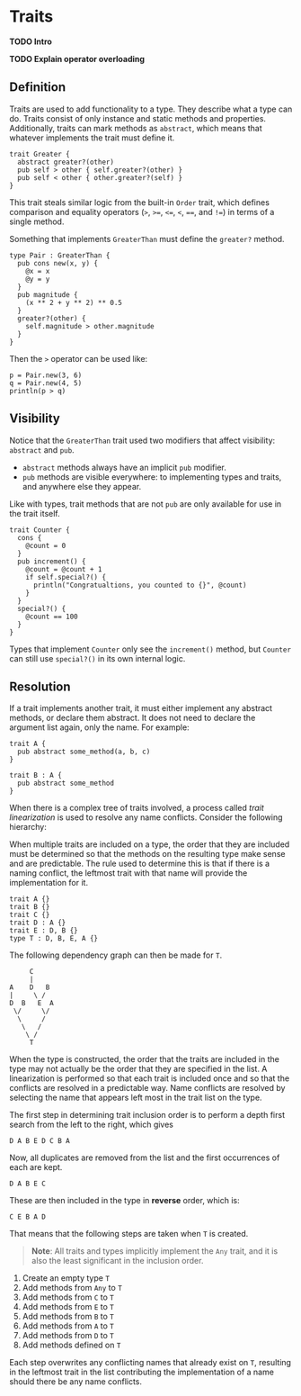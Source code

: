 # Traits

**TODO Intro**

**TODO Explain operator overloading**

## Definition

Traits are used to add functionality to a type. They describe what a type can
do. Traits consist of only instance and static methods and properties.
Additionally, traits  can mark methods as `abstract`, which means that whatever
implements the trait must define it.

```kaki
trait Greater {
  abstract greater?(other)
  pub self > other { self.greater?(other) }
  pub self < other { other.greater?(self) }
}
```

This trait steals similar logic from the built-in `Order` trait, which defines
comparison and equality operators (`>`, `>=`, `<=`, `<`, `==`, and `!=`) in
terms of a single method.

Something that implements `GreaterThan` must define the `greater?` method.

```kaki
type Pair : GreaterThan {
  pub cons new(x, y) {
    @x = x
    @y = y
  }
  pub magnitude {
    (x ** 2 + y ** 2) ** 0.5
  }
  greater?(other) {
    self.magnitude > other.magnitude
  }
}
```

Then the `>` operator can be used like:

```kaki
p = Pair.new(3, 6)
q = Pair.new(4, 5)
println(p > q)
```

## Visibility

Notice that the `GreaterThan` trait used two modifiers that affect visibility:
`abstract` and `pub`.

- `abstract` methods always have an implicit `pub` modifier.
- `pub` methods are visible everywhere: to implementing types and traits, and
  anywhere else they appear.

Like with types, trait methods that are not `pub` are only available for use in the trait itself.

```kaki
trait Counter {
  cons {
    @count = 0
  }
  pub increment() {
    @count = @count + 1
    if self.special?() {
      println("Congratualtions, you counted to {}", @count)
    }
  }
  special?() {
    @count == 100
  }
}
```

Types that implement `Counter` only see the `increment()` method, but `Counter`
can still use `special?()` in its own internal logic.

## Resolution

If a trait implements another trait, it must either implement any abstract
methods, or declare them abstract. It does not need to declare the argument
list again, only the name. For example:

```kaki
trait A {
  pub abstract some_method(a, b, c)
}

trait B : A {
  pub abstract some_method
}
```

When there is a complex tree of traits involved, a process called _trait
linearization_ is used to resolve any name conflicts. Consider the following
hierarchy:

When multiple traits are included on a type, the order that they are included
must be determined so that the methods on the resulting type make sense and are
predictable. The rule used to determine this is that if there is a naming
conflict, the leftmost trait with that name will provide the implementation for
it.

```kaki
trait A {}
trait B {}
trait C {}
trait D : A {}
trait E : D, B {}
type T : D, B, E, A {}
```

The following dependency graph can then be made for `T`.

```
     C
     |
A    D   B
|     \ /
D  B   E  A
 \/     \/
  \     /
   \   /
    \ /
     T
```

When the type is constructed, the order that the traits are included in the type
may not actually be the order that they are specified in the list. A
linearization is performed so that each trait is included once and so that the
conflicts are resolved in a predictable way. Name conflicts are resolved by
selecting the name that appears left most in the trait list on the type.

The first step in determining trait inclusion order is to perform a depth first
search from the left to the right, which gives

```
D A B E D C B A
```

Now, all duplicates are removed from the list and the first occurrences of each
are kept.

```
D A B E C
```

These are then included in the type in **reverse** order, which is:

```
C E B A D
```

That means that the following steps are taken when `T` is created.

> **Note**: All traits and types implicitly implement the `Any` trait, and
> it is also the least significant in the inclusion order.

1.  Create an empty type `T`
2.  Add methods from `Any` to `T`
3.  Add methods from `C` to `T`
4.  Add methods from `E` to `T`
5.  Add methods from `B` to `T`
6.  Add methods from `A` to `T`
7.  Add methods from `D` to `T`
8.  Add methods defined on `T`

Each step overwrites any conflicting names that already exist on `T`, resulting
in the leftmost trait in the list contributing the implementation of a name
should there be any name conflicts.

